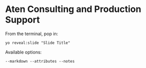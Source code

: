 
# Aten Consulting and Production Support

From the terminal, pop in:

  ```yo reveal:slide "Slide Title"```

Available options:

 ```--markdown --attributes --notes```
